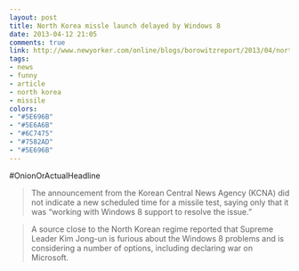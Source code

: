 ```yaml
---
layout: post
title: North Korea missle launch delayed by Windows 8
date: 2013-04-12 21:05
comments: true
link: http://www.newyorker.com/online/blogs/borowitzreport/2013/04/north-korean-missile-test-delayed-by-windows-8.html
tags:
- news
- funny
- article
- north korea
- missile
colors:
- "#5E696B"
- "#5E6A6B"
- "#6C7475"
- "#7582AD"
- "#5E696B"
---
```


\#OnionOrActualHeadline

> The announcement from the Korean Central News Agency (KCNA) did not indicate a new scheduled time for a missile test, saying only that it was “working with Windows 8 support to resolve the issue.”

> A source close to the North Korean regime reported that Supreme Leader Kim Jong-un is furious about the Windows 8 problems and is considering a number of options, including declaring war on Microsoft.

